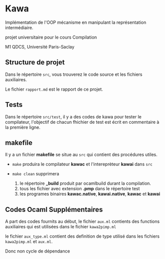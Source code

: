 # Kawa
Implémentation de l'OOP mécanisme en manipulant la représentation intermédiaire.

projet universitaire pour le cours Compilation

M1 QDCS, Université Paris-Saclay

## Structure de projet

Dans le répertoire `src`, vous trouverez le code source et les fichiers auxiliaires.

Le fichier `rapport.md` est le rapport de ce projet.


## Tests

Dans le répertoire `src/test`, il y a des codes de kawa pour tester le compilateur, l'objectif de chacun fhichier de test est écrit en commentaire à la première ligne.


## makefile

Il y a un fichier **makefile** se situe au `src` qui contient des procédures utiles.

- `make` produira le compilateur **kawac** et l'intereprèteur **kawai** dans `src`

- `make clean` supprimera 
    1. le répertoire **_build** produit par ocamlbuild durant la compilation.
    2. tous les fichier avec extension **.pmp** dans le répertoire test
    3. les programes binaires **kawac.native**, **kawai.native**, **kawac** et **kawai**


## Codes Ocaml Supplémentaires

A part des codes fournits au début, le fichier `aux.ml` contients des functions auxiliaires qui est utilisées dans le fichier `kawa2pimp.ml`

le fichier `aux_type.ml` contient des definition de type utilisé dans les fichiers `kawa2pimp.ml` et `aux.ml`.

Donc non cycle de dépendance
